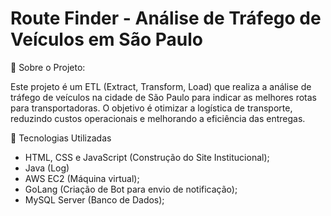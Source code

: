 # Route Finder - Análise de Tráfego de Veículos em São Paulo

📌 Sobre o Projeto:

Este projeto é um ETL (Extract, Transform, Load) que realiza a análise de tráfego de veículos na cidade de São Paulo para indicar as melhores rotas para transportadoras. O objetivo é otimizar a logística de transporte, reduzindo custos operacionais e melhorando a eficiência das entregas.

🔧 Tecnologias Utilizadas
- HTML, CSS e JavaScript (Construção do Site Institucional);
- Java (Log)
- AWS EC2 (Máquina virtual);
- GoLang (Criação de Bot para envio de notificação);
- MySQL Server (Banco de Dados);

